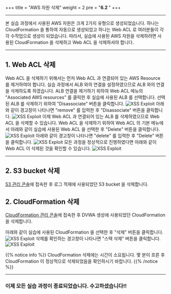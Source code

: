 +++
title = "AWS 자원 삭제"
weight = 2
pre = "<b>6.2 </b>"
+++
* * *

 본 실습 과정에서 사용된 AWS 자원은 크게 2가지 유형으로 생성되었습니다. 하나는 CloudFormation 을 통하여 자동으로 생성되었고 하나는 Web ACL 로 여러분들이 각각 수작업으로 생성이 되었습니다. 따라서, 실습에 사용된 AWS 자원을 삭제하려면 사용된 CloudFormation 을 삭제하고 Web ACL 을 삭제하셔야 합니다.
***
## 1. Web ACL 삭제
 Web ACL 을 삭제하기 위해서는 먼저 Web ACL 과 연결되어 있는 AWS Resource 를 제거하여야 합니다. 실습 과정에서 ALB 와의 연결을 설정하였으므로 ALB 와의 연결을 삭제하도록 하겠습니다.
 ALB 연결을 제거하기 위하여 Web ACL 메뉴의 "Associated AWS resources" 를 클릭한 후 실습에 사용된 ALB 를 선택합니다. 선택된 ALB 를 삭제하기 위하여 "Disassociate" 버튼을 클릭합니다.
![XSS Exploit](/images/delete3.png)
아래와 같이 경고창이 나타나면 "remove" 를 입력한 후 "Disassociate" 버튼을 클릭합니다.
![XSS Exploit](/images/delete5.png)
이제 Web ACL 과 연결되어 있는 ALB 를 삭제하였으므로 Web ACL 을 삭제할 수 있습니다. Web ACL 을 삭제하기 위하여 Web ACL 의 기본 메뉴에서 아래와 같이 실습에 사용된 Web ACL 을 선택한 후 "Delete" 버튼을 클릭합니다.
![XSS Exploit](/images/delete2.png)
아래와 같이 경고창이 나타나면 "delete" 를 입력한 후 "Delete" 버튼을 클릭합니다.
![XSS Exploit](/images/delete4.png)
모든 과정을 정상적으로 진행하였다면 아래와 같이 Web ACL 이 삭제된 것을 확인할 수 있습니다.
![XSS Exploit](/images/delete6.png)
***

## 2. S3 bucket 삭제

[S3 관리 콘솔](https://console.aws.amazon.com/s3/home?region=ap-northeast-2)에 접속한 후 로그 적재에 사용되었던 S3 bucket 을 삭제합니다. 


## 2. CloudFormation 삭제

[CloudFormation 관리 콘솔](https://ap-northeast-1.console.aws.amazon.com/cloudformation/home?region=ap-northeast-2)에 접속한 후 DVWA 생성에 사용되었던 CloudFormation 을 삭제합니다. 

아래와 같이 실습에 사용된 CloudFormation 을 선택한 후 "삭제" 버튼을 클릭합니다. 
![XSS Exploit](/images/delete1.png)
삭제를 확인하는 경고창이 나타나면 "스택 삭제" 버튼을 클릭합니다.
![XSS Exploit](/images/delete7.png)

 {{% notice info %}}
CloudFormation 삭제에는 시간이 소요됩니다. 몇 분이 흐른 후 CloudFormation 이 정상적으로 삭제되었음을 확인하시기 바랍니다.
{{% /notice %}}
***


### 이제 모든 실습 과정이 종료되었습니다. 수고하셨습니다!!